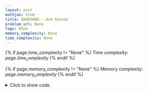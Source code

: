 ```yaml
---
layout: post
mathjax: true
title: ANDROUND - And Rounds
problem_url: None
tags: None
memory_complexity: None
time_complexity: None
---
```




{% if page.time_complexity != "None" %}
Time complexity: ${{ page.time_complexity }}$
{% endif %}

{% if page.memory_complexity != "None" %}
Memory complexity: ${{ page.memory_complexity }}$
{% endif %}

<details>
<summary>
<p style="display:inline">Click to show code.</p>
</summary>
```cpp
{% raw %}
using namespace std;
const int NMAX = 2e5 + 11;
int n, a[NMAX], seg[4 * NMAX];
void build(int a[], int v, int tl, int tr)
{
    if (tl == tr)
        seg[v] = a[tl];
    else
    {
        int tm = (tl + tr) / 2;
        build(a, 2 * v, tl, tm);
        build(a, 2 * v + 1, tm + 1, tr);
        seg[v] = seg[2 * v] & seg[2 * v + 1];
    }
}
int query(int v, int tl, int tr, int ql, int qr)
{
    if (ql > qr)
        return -1;
    if (ql == tl and qr == tr)
        return seg[v];
    else
    {
        int tm = (tl + tr) / 2;
        return query(2 * v, tl, tm, ql, min(tm, qr)) &
               query(2 * v + 1, tm + 1, tr, max(tm + 1, ql), qr);
    }
}
int main(void)
{
    ios_base::sync_with_stdio(false);
    cin.tie(NULL);
    int t, k, ans, l, r;
    cin >> t;
    while (t--)
    {
        cin >> n >> k;
        for (int i = 0; i < n; ++i)
            cin >> a[i];
        memset(seg, 0, sizeof(seg));
        build(a, 1, 0, n - 1);
        for (int i = 0; i < n; ++i)
        {
            l = i - k;
            r = i + k;
            if (k >= n / 2)
                ans = query(1, 0, n - 1, 0, n - 1);
            else if (0 <= l and r < n)
                ans = query(1, 0, n - 1, l, r);
            else
            {
                if (l < 0)
                {
                    ans = query(1, 0, n - 1, 0, r) &
                          query(1, 0, n - 1, n + l, n - 1);
                }
                if (r >= n)
                {
                    ans = query(1, 0, n - 1, l, n - 1) &
                          query(1, 0, n - 1, 0, r - n);
                }
            }
            cout << ans << " ";
        }
        cout << endl;
    }
    return 0;
}

{% endraw %}
```
</details>

